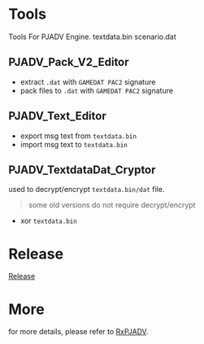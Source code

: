 # Tools
Tools For PJADV Engine. textdata.bin scenario.dat
## PJADV_Pack_V2_Editor
- extract `.dat` with `GAMEDAT PAC2` signature
- pack files to `.dat` with `GAMEDAT PAC2` signature

## PJADV_Text_Editor
- export msg text from `textdata.bin`
- import msg text to `textdata.bin`

## PJADV_TextdataDat_Cryptor
used to decrypt/encrypt `textdata.bin/dat` file.
> some old versions do not require decrypt/encrypt
- xor `textdata.bin`

# Release
[Release](https://github.com/Dir-A/ReVN/releases/)

# More
for more details, please refer to [RxPJADV](https://github.com/ZQF-ReVN/RxPJADV).
